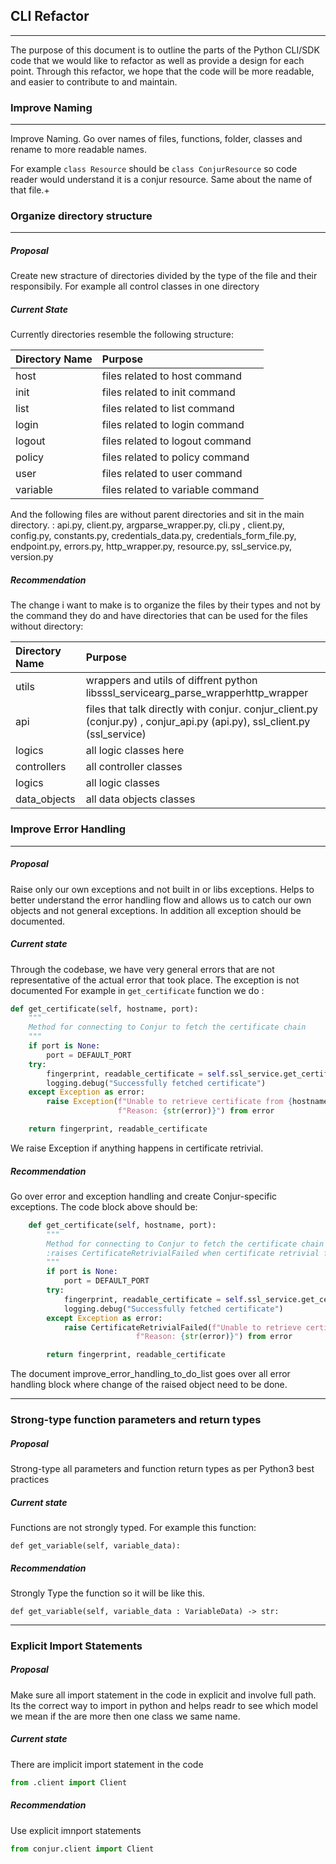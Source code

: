 ## CLI Refactor

------

The purpose of this document is to outline the parts of the Python CLI/SDK code that we would like to refactor as well as provide a design for each point. Through this refactor, we hope that the code will be more readable, and easier to contribute to and maintain.



### Improve Naming

------

Improve Naming. Go over names of files, functions, folder, classes and rename to more readable names.

For example `class Resource` should be `class ConjurResource` so code reader would understand it is a conjur resource. Same about the name of that file.+

### Organize directory structure

------

##### Proposal

Create new stracture of directories divided by the type of the file and their responsibily. For example all control classes in one directory

##### Current State

Currently directories resemble the following structure:

| Directory Name | Purpose                           |
| :------------- | :-------------------------------- |
| host           | files related to host command     |
| init           | files related to init command     |
| list           | files related to list command     |
| login          | files related to login command    |
| logout         | files related to logout command   |
| policy         | files related to policy command   |
| user           | files related to user command     |
| variable       | files related to variable command |

And the following files are without parent directories and sit in the main directory. : api.py, client.py, argparse_wrapper.py, cli.py , client.py, config.py, constants.py, credentials_data.py, credentials_form_file.py, endpoint.py, errors.py, http_wrapper.py, resource.py, ssl_service.py, version.py

##### Recommendation

The change i want to make is to organize the files by their types and not by the command they do and have directories that can be used for the files without directory:

| Directory Name | Purpose                                                      |
| :------------- | :----------------------------------------------------------- |
| utils          | wrappers and utils of diffrent python libsssl_servicearg_parse_wrapperhttp_wrapper |
| api            | files that talk directly with conjur.  conjur_client.py (conjur.py) , conjur_api.py (api.py), ssl_client.py (ssl_service) |
| logics         | all logic classes here                                       |
| controllers    | all controller classes                                       |
| logics         | all logic classes                                            |
| data_objects   | all data objects classes                                     |



### Improve Error Handling

------

##### Proposal

Raise only our own exceptions and not built in or libs exceptions. Helps to better understand the error handling flow
and allows us to catch our own objects and not general exceptions.  In addition all exception should be documented.

##### Current state

Through the codebase, we have very general errors that are not representative of the actual error that took place. The exception is not documented
For example in `get_certificate` function we do :

```python
def get_certificate(self, hostname, port):
    """
    Method for connecting to Conjur to fetch the certificate chain
    """
    if port is None:
        port = DEFAULT_PORT
    try:
        fingerprint, readable_certificate = self.ssl_service.get_certificate(hostname, port)
        logging.debug("Successfully fetched certificate")
    except Exception as error:
        raise Exception(f"Unable to retrieve certificate from {hostname}:{port}. " \
                        f"Reason: {str(error)}") from error

    return fingerprint, readable_certificate
```

We raise Exception if anything happens in certificate retrivial.

##### Recommendation

Go over error and exception handling and create Conjur-specific exceptions. The code block above should be:

```python
    def get_certificate(self, hostname, port):
        """
        Method for connecting to Conjur to fetch the certificate chain
        :raises CertificateRetrivialFailed when certificate retrivial failes
        """
        if port is None:
            port = DEFAULT_PORT
        try:
            fingerprint, readable_certificate = self.ssl_service.get_certificate(hostname, port)
            logging.debug("Successfully fetched certificate")
        except Exception as error:
            raise CertificateRetrivialFailed(f"Unable to retrieve certificate from {hostname}:{port}. " \
                            f"Reason: {str(error)}") from error

        return fingerprint, readable_certificate
```

The document improve_error_handling_to_do_list goes over all error handling block where change of the raised object need to be done.

------

### Strong-type function parameters and return types

##### Proposal

Strong-type all parameters and function return types as per Python3 best practices

##### Current state

Functions are not strongly typed. For example this function:

`def get_variable(self, variable_data):`

##### Recommendation

Strongly Type the function so it will be like this.

`def get_variable(self, variable_data : VariableData) -> str:`

------

### Explicit Import Statements

##### Proposal

Make sure all import statement in the code in explicit and involve full path. Its the correct way to import in python and helps readr to see which model we mean if the are more then one class we same name.

##### Current state

There are implicit import statement in the code

```python
from .client import Client
```

##### Recommendation

Use explicit imnport statements

```python
from conjur.client import Client
```